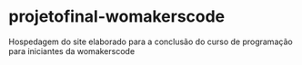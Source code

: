 # projetofinal-womakerscode
Hospedagem do site elaborado para a conclusão do curso de programação para iniciantes da womakerscode
